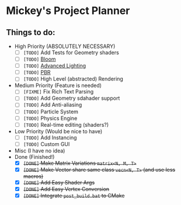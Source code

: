 # Mickey's Project Planner
## Things to do: 
- High Priority (ABSOLUTELY NECESSARY)
  * [ ] `[TODO]` Add Tests for Geometry shaders
  * [ ] `[TODO]` [Bloom](https://learnopengl.com/Advanced-Lighting/Bloom)
  * [ ] `[TODO]` [Advanced Lighting](https://learnopengl.com/Advanced-Lighting/Bloom)
  * [ ] `[TODO]` [PBR](https://learnopengl.com/PBR/Theory)
  * [ ] `[TODO]` High Level (abstracted) Rendering
- Medium Priority (Feature is needed)
  * [ ] `[FIXME]` Fix Rich Text Parsing
  * [ ] `[TODO]` Add Geometry sdahader support
  * [ ] `[TODO]` Add Anti-aliasing
  * [ ] `[TODO]` Particle System
  * [ ] `[TODO]` Physics Engine
  * [ ] `[TODO]` Real-time editing (shaders?)
- Low Priority (Would be nice to have)
  * [ ] `[TODO]` Add Instancing
  * [ ] `[TODO]` Custom GUI
- Misc (I have no idea)
- Done (Finished!)
  * [X] ~~`[DONE]` Make Matrix Variations `matrix<N, M, T>`~~
  * [X] ~~`[DONE]` Make Vector share same class `vecn<N, T>` (and use less macros)~~
  * [X] ~~`[DONE]` Add Easy Shader Args~~
  * [X] ~~`[DONE]` Add Easy Vertex Conversion~~
  * [X] ~~`[DONE]` Integrate `post_build.bat` to CMake~~

